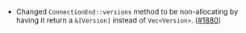*   Changed `ConnectionEnd::versions` method to be non-allocating by having it return a `&[Version]` instead of `Vec<Version>`. ([#1880](https://github.com/informalsystems/ibc-rs/pull/1880))
